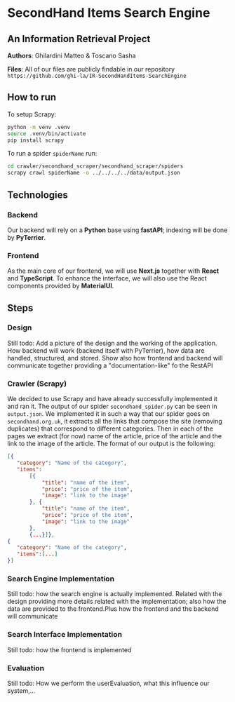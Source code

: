 # SecondHand Items Search Engine

## An Information Retrieval Project

**Authors**: Ghilardini Matteo & Toscano Sasha

**Files**: All of our files are publicly findable in our repository `https://github.com/ghi-la/IR-SecondHandItems-SearchEngine`

## How to run

To setup Scrapy:

```bash
python -m venv .venv
source .venv/bin/activate
pip install scrapy
```

To run a spider `spiderName` run:

```bash
cd crawler/secondhand_scraper/secondhand_scraper/spiders
scrapy crawl spiderName -o ../../../../data/output.json 
```

## Technologies

### Backend

Our backend will rely on a **Python** base using **fastAPI**; indexing will be done by **PyTerrier**.

### Frontend

As the main core of our frontend, we will use **Next.js** together with **React** and **TypeScript**. To enhance the interface, we will also use the React components provided by **MaterialUI**.

## Steps

### Design

 Still todo: Add a picture of the design and the working of the application.
How backend will work (backend itself with PyTerrier), how data are handled, structured, and stored. Show also how frontend and backend will communicate together providing a "documentation-like" fo the RestAPI

### Crawler (Scrapy)

 We decided to use Scrapy and have already successfully implemented it and ran it. The output of our spider `secondhand_spider.py` can be seen in `output.json`. We implemented it in such a way that our spider goes on `secondhand.org.uk`, it extracts all the links that compose the site (removing duplicates) that correspond to different categories. Then in each of the pages we extract (for now) name of the article, price of the article and the link to the image of the article. The format of our output is the following:

 ``` json
[{
    "category": "Name of the category", 
    "items": 
        [{
            "title": "name of the item", 
            "price": "price of the item", 
            "image": "link to the image"
        }, {
            "title": "name of the item", 
            "price": "price of the item", 
            "image": "link to the image"
        }, 
        {...}]},
{
    "category": "Name of the category", 
    "items":[...]
}]
 ```

### Search Engine Implementation

 Still todo: how the search engine is actually implemented. Related with the design providing more details related with the implementation; also how the data are provided to the frontend.Plus how the frontend and the backend will communicate

### Search Interface Implementation

 Still todo: how the frontend is implemented

### Evaluation

 Still todo: How we perform the userEvaluation, what this influence our system,...
